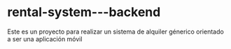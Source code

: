 # rental-system---backend
Este es un proyecto para realizar un sistema de alquiler génerico orientado a ser una aplicación móvil
